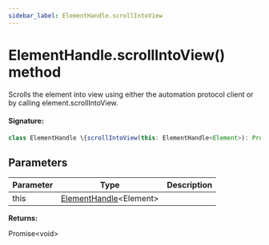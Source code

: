 ```yaml
---
sidebar_label: ElementHandle.scrollIntoView
---
```


# ElementHandle.scrollIntoView() method

Scrolls the element into view using either the automation protocol client or by calling element.scrollIntoView.

#### Signature:

```typescript
class ElementHandle \{scrollIntoView(this: ElementHandle<Element>): Promise<void>;\}
```

## Parameters

| Parameter | Type                                                         | Description |
| --------- | ------------------------------------------------------------ | ----------- |
| this      | [ElementHandle](./puppeteer.elementhandle.md)&lt;Element&gt; |             |

**Returns:**

Promise&lt;void&gt;
